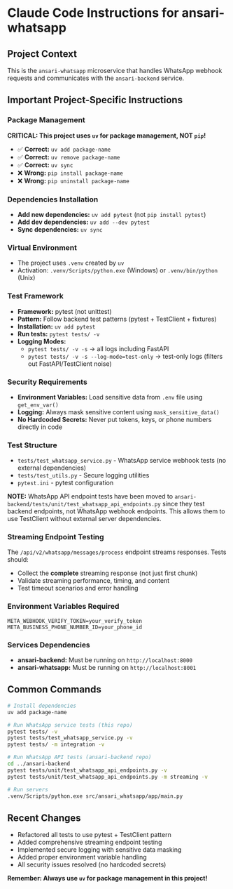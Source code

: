 # Claude Code Instructions for ansari-whatsapp

## Project Context
This is the `ansari-whatsapp` microservice that handles WhatsApp webhook requests and communicates with the `ansari-backend` service.

## Important Project-Specific Instructions

### Package Management
**CRITICAL: This project uses `uv` for package management, NOT `pip`!**

- ✅ **Correct:** `uv add package-name`
- ✅ **Correct:** `uv remove package-name`
- ✅ **Correct:** `uv sync`
- ❌ **Wrong:** `pip install package-name`
- ❌ **Wrong:** `pip uninstall package-name`

### Dependencies Installation
- **Add new dependencies:** `uv add pytest` (not `pip install pytest`)
- **Add dev dependencies:** `uv add --dev pytest`
- **Sync dependencies:** `uv sync`

### Virtual Environment
- The project uses `.venv` created by `uv`
- Activation: `.venv/Scripts/python.exe` (Windows) or `.venv/bin/python` (Unix)

### Test Framework
- **Framework:** pytest (not unittest)
- **Pattern:** Follow backend test patterns (pytest + TestClient + fixtures)
- **Installation:** `uv add pytest`
- **Run tests:** `pytest tests/ -v`
- **Logging Modes:**
  - `pytest tests/ -v -s` → all logs including FastAPI
  - `pytest tests/ -v -s --log-mode=test-only` → test-only logs (filters out FastAPI/TestClient noise)

### Security Requirements
- **Environment Variables:** Load sensitive data from `.env` file using `get_env_var()`
- **Logging:** Always mask sensitive content using `mask_sensitive_data()`
- **No Hardcoded Secrets:** Never put tokens, keys, or phone numbers directly in code

### Test Structure
- `tests/test_whatsapp_service.py` - WhatsApp service webhook tests (no external dependencies)
- `tests/test_utils.py` - Secure logging utilities
- `pytest.ini` - pytest configuration

**NOTE:** WhatsApp API endpoint tests have been moved to `ansari-backend/tests/unit/test_whatsapp_api_endpoints.py` since they test backend endpoints, not WhatsApp webhook endpoints. This allows them to use TestClient without external server dependencies.

### Streaming Endpoint Testing
The `/api/v2/whatsapp/messages/process` endpoint streams responses. Tests should:
- Collect the **complete** streaming response (not just first chunk)
- Validate streaming performance, timing, and content
- Test timeout scenarios and error handling

### Environment Variables Required
```env
META_WEBHOOK_VERIFY_TOKEN=your_verify_token
META_BUSINESS_PHONE_NUMBER_ID=your_phone_id
```

### Services Dependencies
- **ansari-backend:** Must be running on `http://localhost:8000`
- **ansari-whatsapp:** Must be running on `http://localhost:8001`

## Common Commands
```bash
# Install dependencies
uv add package-name

# Run WhatsApp service tests (this repo)
pytest tests/ -v
pytest tests/test_whatsapp_service.py -v
pytest tests/ -m integration -v

# Run WhatsApp API tests (ansari-backend repo)
cd ../ansari-backend
pytest tests/unit/test_whatsapp_api_endpoints.py -v
pytest tests/unit/test_whatsapp_api_endpoints.py -m streaming -v

# Run servers
.venv/Scripts/python.exe src/ansari_whatsapp/app/main.py
```

## Recent Changes
- Refactored all tests to use pytest + TestClient pattern
- Added comprehensive streaming endpoint testing
- Implemented secure logging with sensitive data masking
- Added proper environment variable handling
- All security issues resolved (no hardcoded secrets)

**Remember: Always use `uv` for package management in this project!**